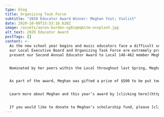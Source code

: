 ```yaml
---
type: blog
title: Organizing Task Force
subtitle: "2020 Educator Award Winner: Meghan Yost; Violist"
date: 2020-10-09T15:53:16.628Z
image: /assets/aaron-burden-xg8iqmqmitm-unsplash.jpg
alt_text: 2020 Educator Award
postTags: []
content: >-
  As the new school year begins and music educators face a difficult semester,
  our Local Executive Board and Organizing Task Force are extremely proud to
  present our Second Annual Educator Award to Local 148-462 member Meghan Yost. 


  Nominated by her peers within the Local throughout last Spring, Meghan was selected as the winner for her dedication to music education and her pursuit of professional development to be a true example of excellence for her students. Meghan approaches teaching by seeing the future of her students and giving them the musical tools to push through its challenges, be it during practice or in life. 


  As part of the award, Meghan was gifted a prize of $500 to be put toward a music education cause of her choice. With this award, she specifically chose to work with Atlanta Music Project, an organization dedicated to intensive, tuition-free music education for underserved youth in Atlanta, to set up a scholarship fund to sponsor students going through their annual AMP Summer Series. 


  Learn more about Meghan and this year’s award by [clicking here](https://www.youtube.com/watch?v=R7cJD7c566s&feature=youtu.be). 


  If you would like to donate to Meghan’s scholarship fund, please [click this link](https://www.atlantamusicproject.org/donate-to-amp/), and designate “AMP Summer Artistic Excellence Scholarship “ in the “Anything Else We Should Know” memo box.
---
```

